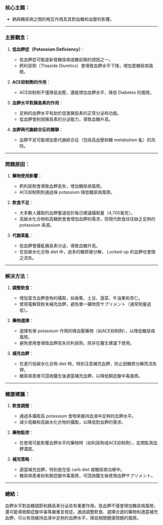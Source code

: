 ### 核心主題：  
- 鈉與糖尿病之間的相互作用及其對血糖和血壓的影響。

---

### 主要觀念：  
1. **低血鉀症（Potassium Deficiency）**：  
   - 低血鉀症可能是新發糖尿病或糖前期的誘因之一。  
   - 鈣利尿劑（Thiazide Diuretics）會導致血鉀水平下降，增加患糖尿病風險。

2. **ACE抑制劑的作用**：  
   - ACE抑制劑不僅降低血壓，還能增加血鉀水平，降低 Diabetes 的風險。  

3. **血鉀水平對胰島素的作用**：  
   - 足夠的血鉀水平有助於促進胰島素的正常分泌和功能。  
   - 低血鉀會削弱胰島素的分泌能力，導致血糖升高。

4. **血鉀與代謝綜合征的關聯**：  
   - 血鉀不足可能增加患代謝綜合征（包括高血壓和糖 metabolism 亂）的风险。  

---

### 問題原因：  
1. **藥物使用影響**：  
   - 鈣利尿劑會導致血鉀丟失，增加糖尿病風險。  
   - ACE抑制劑則通過保 potassium 降低糖尿病風險。  

2. **飲食不足**：  
   - 大多數人攝取的血鉀量遠低於每日建議攝取量（4,700毫克）。  
   - 高碳水化合物和高糖飲食會增加血鉀的需求，但現代飲食往往缺乏足夠的 potassium 来源。

3. **代謝紊亂**：  
   - 低血鉀會擾亂胰島素分泌，導致血糖升高。  
   - 在低碳水化合物 diet 中，過多的糖原被分解， Locked-up 的血鉀也會隨之流失。

---

### 解決方法：  
1. **調整飲食**：  
   - 增加富含血鉀食物的攝取，如香蕉、土豆、菠菜、牛油果和杏仁。  
   - 使用電解質粉末補充血鉀，避免單一礦物質サプリメント（通常劑量過低）。  

2. **藥物選擇**：  
   - 選擇有保 potassium 作用的降血壓藥物（如ACE抑制劑），以降低糖尿病風險。  
   - 避免使用會導致血鉀丟失的利尿劑，除非在醫生建議下使用。  

3. **補充血鉀**：  
   - 在進行低碳水化合物 diet 時，特別注意補充血鉀，防止因糖原分解而流失钾。  
   - 糖尿病患者可諮詢醫生後適當補充血鉀，以降低酮症酸中毒風險。

---

### 健康建議：  
1. **飲食調整**：  
   - 通過多攝取高 potassium 食物來維持血液中足夠的血鉀水平。  
   - 減少高糖和高碳水化合物的攝取，以降低對血鉀的需求。

2. **藥物監控**：  
   - 在使用可能影響血鉀水平的藥物時（如利尿劑或ACE抑制劑），定期監測血鉀濃度。  

3. **補充策略**：  
   - 適當補充血鉀，特别是在低 carb diet 或糖尿病治療中。  
   - 糖尿病患者如有酮症酸中毒風險，可諮詢醫生後使用血鉀サプリメント。

---

### 總結：  
血鉀水平對血糖調節和胰島素分泌具有重要作用。低血鉀不僅會增加糖尿病風險，還可能導致酮症酸中毒等嚴重並發症。通過調整飲食、選擇合適的藥物和適當補充血鉀，可以有效維持血液中足夠的血鉀水平，降低相關健康問題的風險。
